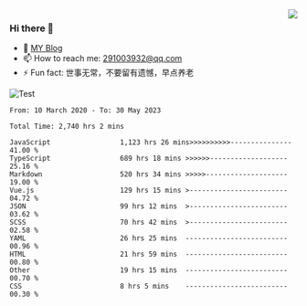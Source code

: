 <img align='right' src='https://github-readme-stats.vercel.app/api?username=niaogege&show_icons=true&theme=radical'/>

### Hi there 👋

- 🌱 [MY Blog](https://bythewayer.com/)
- 📫 How to reach me: 291003932@qq.com
- ⚡ Fun fact:  世事无常，不要留有遗憾，早点养老

![Test](https://github-readme-stats.vercel.app/api/top-langs/?username=niaogege&layout=compact)

<!--START_SECTION:waka-->

```text
From: 10 March 2020 - To: 30 May 2023

Total Time: 2,740 hrs 2 mins

JavaScript                 1,123 hrs 26 mins>>>>>>>>>>---------------   41.00 %
TypeScript                 689 hrs 18 mins >>>>>>-------------------   25.16 %
Markdown                   520 hrs 34 mins >>>>>--------------------   19.00 %
Vue.js                     129 hrs 15 mins >------------------------   04.72 %
JSON                       99 hrs 12 mins  >------------------------   03.62 %
SCSS                       70 hrs 42 mins  >------------------------   02.58 %
YAML                       26 hrs 25 mins  -------------------------   00.96 %
HTML                       21 hrs 59 mins  -------------------------   00.80 %
Other                      19 hrs 15 mins  -------------------------   00.70 %
CSS                        8 hrs 5 mins    -------------------------   00.30 %
```

<!--END_SECTION:waka-->
